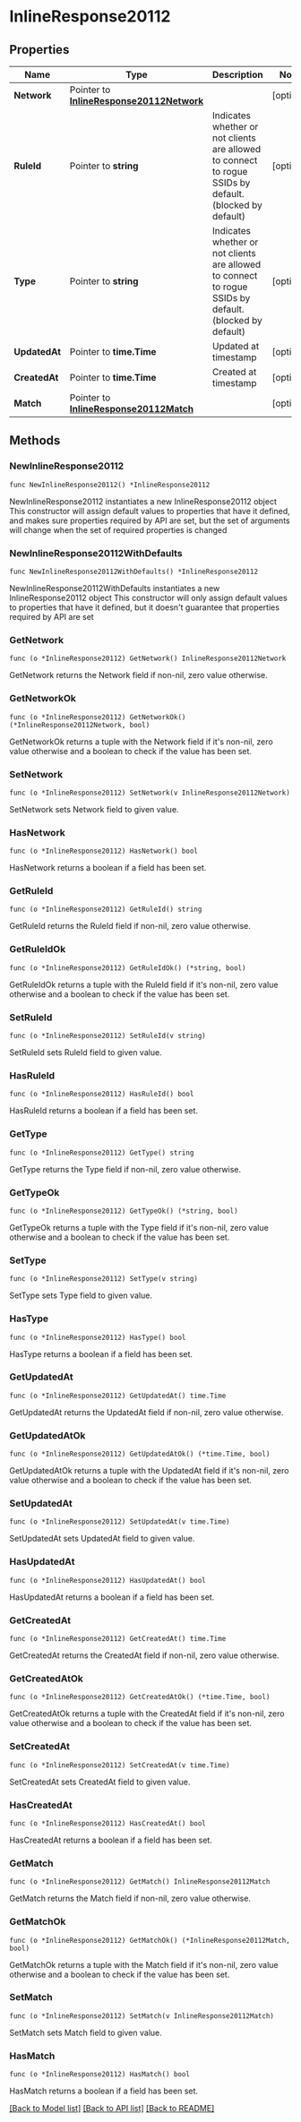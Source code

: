 # InlineResponse20112

## Properties

Name | Type | Description | Notes
------------ | ------------- | ------------- | -------------
**Network** | Pointer to [**InlineResponse20112Network**](InlineResponse20112Network.md) |  | [optional] 
**RuleId** | Pointer to **string** | Indicates whether or not clients are allowed to       connect to rogue SSIDs by default. (blocked by default) | [optional] 
**Type** | Pointer to **string** | Indicates whether or not clients are allowed to       connect to rogue SSIDs by default. (blocked by default) | [optional] 
**UpdatedAt** | Pointer to **time.Time** | Updated at timestamp | [optional] 
**CreatedAt** | Pointer to **time.Time** | Created at timestamp | [optional] 
**Match** | Pointer to [**InlineResponse20112Match**](InlineResponse20112Match.md) |  | [optional] 

## Methods

### NewInlineResponse20112

`func NewInlineResponse20112() *InlineResponse20112`

NewInlineResponse20112 instantiates a new InlineResponse20112 object
This constructor will assign default values to properties that have it defined,
and makes sure properties required by API are set, but the set of arguments
will change when the set of required properties is changed

### NewInlineResponse20112WithDefaults

`func NewInlineResponse20112WithDefaults() *InlineResponse20112`

NewInlineResponse20112WithDefaults instantiates a new InlineResponse20112 object
This constructor will only assign default values to properties that have it defined,
but it doesn't guarantee that properties required by API are set

### GetNetwork

`func (o *InlineResponse20112) GetNetwork() InlineResponse20112Network`

GetNetwork returns the Network field if non-nil, zero value otherwise.

### GetNetworkOk

`func (o *InlineResponse20112) GetNetworkOk() (*InlineResponse20112Network, bool)`

GetNetworkOk returns a tuple with the Network field if it's non-nil, zero value otherwise
and a boolean to check if the value has been set.

### SetNetwork

`func (o *InlineResponse20112) SetNetwork(v InlineResponse20112Network)`

SetNetwork sets Network field to given value.

### HasNetwork

`func (o *InlineResponse20112) HasNetwork() bool`

HasNetwork returns a boolean if a field has been set.

### GetRuleId

`func (o *InlineResponse20112) GetRuleId() string`

GetRuleId returns the RuleId field if non-nil, zero value otherwise.

### GetRuleIdOk

`func (o *InlineResponse20112) GetRuleIdOk() (*string, bool)`

GetRuleIdOk returns a tuple with the RuleId field if it's non-nil, zero value otherwise
and a boolean to check if the value has been set.

### SetRuleId

`func (o *InlineResponse20112) SetRuleId(v string)`

SetRuleId sets RuleId field to given value.

### HasRuleId

`func (o *InlineResponse20112) HasRuleId() bool`

HasRuleId returns a boolean if a field has been set.

### GetType

`func (o *InlineResponse20112) GetType() string`

GetType returns the Type field if non-nil, zero value otherwise.

### GetTypeOk

`func (o *InlineResponse20112) GetTypeOk() (*string, bool)`

GetTypeOk returns a tuple with the Type field if it's non-nil, zero value otherwise
and a boolean to check if the value has been set.

### SetType

`func (o *InlineResponse20112) SetType(v string)`

SetType sets Type field to given value.

### HasType

`func (o *InlineResponse20112) HasType() bool`

HasType returns a boolean if a field has been set.

### GetUpdatedAt

`func (o *InlineResponse20112) GetUpdatedAt() time.Time`

GetUpdatedAt returns the UpdatedAt field if non-nil, zero value otherwise.

### GetUpdatedAtOk

`func (o *InlineResponse20112) GetUpdatedAtOk() (*time.Time, bool)`

GetUpdatedAtOk returns a tuple with the UpdatedAt field if it's non-nil, zero value otherwise
and a boolean to check if the value has been set.

### SetUpdatedAt

`func (o *InlineResponse20112) SetUpdatedAt(v time.Time)`

SetUpdatedAt sets UpdatedAt field to given value.

### HasUpdatedAt

`func (o *InlineResponse20112) HasUpdatedAt() bool`

HasUpdatedAt returns a boolean if a field has been set.

### GetCreatedAt

`func (o *InlineResponse20112) GetCreatedAt() time.Time`

GetCreatedAt returns the CreatedAt field if non-nil, zero value otherwise.

### GetCreatedAtOk

`func (o *InlineResponse20112) GetCreatedAtOk() (*time.Time, bool)`

GetCreatedAtOk returns a tuple with the CreatedAt field if it's non-nil, zero value otherwise
and a boolean to check if the value has been set.

### SetCreatedAt

`func (o *InlineResponse20112) SetCreatedAt(v time.Time)`

SetCreatedAt sets CreatedAt field to given value.

### HasCreatedAt

`func (o *InlineResponse20112) HasCreatedAt() bool`

HasCreatedAt returns a boolean if a field has been set.

### GetMatch

`func (o *InlineResponse20112) GetMatch() InlineResponse20112Match`

GetMatch returns the Match field if non-nil, zero value otherwise.

### GetMatchOk

`func (o *InlineResponse20112) GetMatchOk() (*InlineResponse20112Match, bool)`

GetMatchOk returns a tuple with the Match field if it's non-nil, zero value otherwise
and a boolean to check if the value has been set.

### SetMatch

`func (o *InlineResponse20112) SetMatch(v InlineResponse20112Match)`

SetMatch sets Match field to given value.

### HasMatch

`func (o *InlineResponse20112) HasMatch() bool`

HasMatch returns a boolean if a field has been set.


[[Back to Model list]](../README.md#documentation-for-models) [[Back to API list]](../README.md#documentation-for-api-endpoints) [[Back to README]](../README.md)


